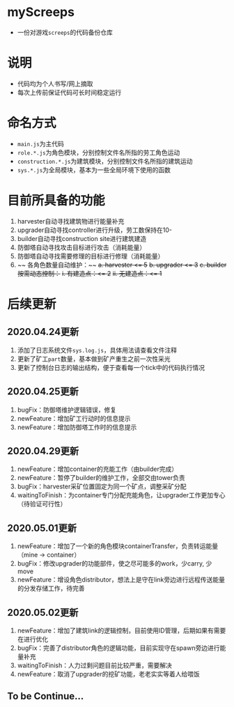 # myScreeps
- 一份对游戏`screeps`的代码备份仓库

# 说明
- 代码均为个人书写/网上摘取
- 每次上传前保证代码可长时间稳定运行

# 命名方式
- `main.js`为主代码
- `role.*.js`为角色模块，分别控制文件名所指的劳工角色运动
- `construction.*.js`为建筑模块，分别控制文件名所指的建筑运动
- `sys.*.js`为全局模块，基本为一些全局环境下使用的函数

# 目前所具备的功能
1. harvester自动寻找建筑物进行能量补充
2. upgrader自动寻找controller进行升级，劳工数保持在10-
3. builder自动寻找construction site进行建筑建造
4. 防御塔自动寻找攻击目标进行攻击（消耗能量）
5. 防御塔自动寻找需要修理的目标进行修理（消耗能量）
6. ~~ 各角色数量自动维护：~~
  ~~a. harvester <= 5~~
  ~~b. upgrader <= 3~~
  ~~c. builder按需动态控制：~~
       ~~i. 有建造点：<= 2~~
       ~~ii. 无建造点：<= 1~~


# 后续更新

## 2020.04.24更新
1. 添加了日志系统文件`sys.log.js`，具体用法请查看文件注释
2. 更新了矿工`part`数量，基本做到矿产重生之前一次性采光
3. 更新了控制台日志的输出结构，便于查看每一个tick中的代码执行情况 

## 2020.04.25更新
1. bugFix：防御塔维护逻辑错误，修复
2. newFeature：增加矿工行动时的信息提示
3. newFeature：增加防御塔工作时的信息提示

## 2020.04.29更新
1. newFeature：增加container的充能工作（由builder完成）
2. newFeature：暂停了builder的维护工作，全部交由tower负责
3. bugFix：harvester采矿位置固定为同一个矿点，调整采矿分配
4. waitingToFinish：为container专门分配充能角色，让upgrader工作更加专心（待验证可行性）

## 2020.05.01更新
1. newFeature：增加了一个新的角色模块containerTransfer，负责转运能量（mine -> container）
2. bugFix：修改upgrader的功能部件，使之尽可能多的work，少carry, 少move
3. newFeature：增设角色distributor，想法上是守在link旁边进行远程传送能量的分发存储工作，待完善

## 2020.05.02更新
1. newFeature：增加了建筑link的逻辑控制，目前使用ID管理，后期如果有需要在进行优化
2. bugFix：完善了distributor角色的逻辑功能，目前实现守在spawn旁边进行能量补充
3. waitingToFinish：人力过剩问题目前比较严重，需要解决
4. newFeature：取消了upgrader的挖矿功能，老老实实等着人给喂饭

## To be Continue...
